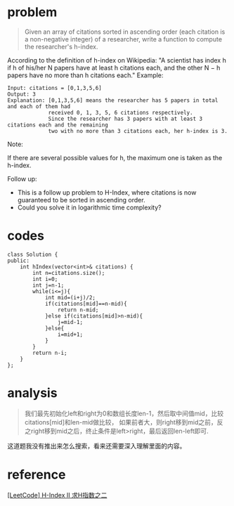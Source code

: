 # problem
>Given an array of citations sorted in ascending order (each citation is a non-negative integer) of a researcher, write a function to compute the researcher's h-index.

According to the definition of h-index on Wikipedia: "A scientist has index h if h of his/her N papers have at least h citations each, and the other N − h papers have no more than h citations each."
Example:
```
Input: citations = [0,1,3,5,6]
Output: 3 
Explanation: [0,1,3,5,6] means the researcher has 5 papers in total and each of them had 
             received 0, 1, 3, 5, 6 citations respectively. 
             Since the researcher has 3 papers with at least 3 citations each and the remaining 
             two with no more than 3 citations each, her h-index is 3.

```
Note:

If there are several possible values for h, the maximum one is taken as the h-index.

Follow up:

- This is a follow up problem to H-Index, where citations is now guaranteed to be sorted in ascending order.
- Could you solve it in logarithmic time complexity?

# codes
```
class Solution {
public:
    int hIndex(vector<int>& citations) {
        int n=citations.size();
        int i=0;
        int j=n-1;
        while(i<=j){
            int mid=(i+j)/2;
            if(citations[mid]==n-mid){
                return n-mid;
            }else if(citations[mid]>n-mid){
                j=mid-1;  
            }else{
                i=mid+1;
            }
        }
        return n-i;
    }
};
```

# analysis
>我们最先初始化left和right为0和数组长度len-1，然后取中间值mid，比较citations[mid]和len-mid做比较，
如果前者大，则right移到mid之前，反之right移到mid之后，终止条件是left>right，最后返回len-left即可.

这道题我没有推出来怎么搜索，看来还需要深入理解里面的内容。

# reference
[[LeetCode] H-Index II 求H指数之二][1]

[1]: http://www.cnblogs.com/grandyang/p/4782695.html